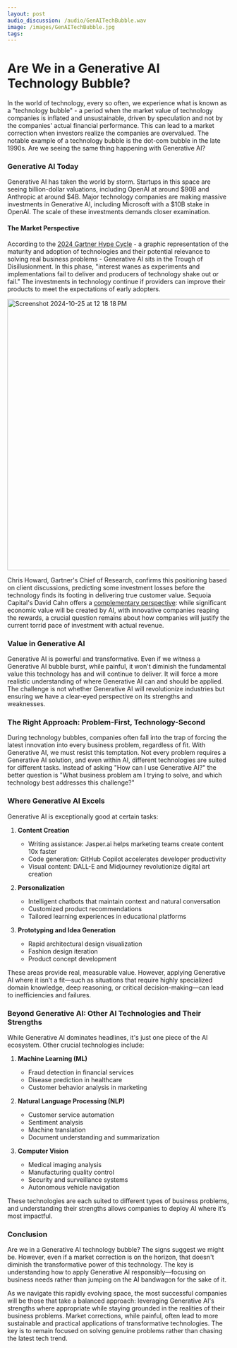 ```yaml
---
layout: post 
audio_discussion: /audio/GenAITechBubble.wav
image: /images/GenAITechBubble.jpg
tags: 
---
```

# Are We in a Generative AI Technology Bubble?
In the world of technology, every so often, we experience what is known as a "technology bubble" - a period when the market value of technology companies is inflated and unsustainable, driven by speculation and not by the companies' actual financial performance. This can lead to a market correction when investors realize the companies are overvalued. The notable example of a technology bubble is the dot-com bubble in the late 1990s. Are we seeing the same thing happening with Generative AI?

### Generative AI Today
Generative AI has taken the world by storm. Startups in this space are seeing billion-dollar valuations, including OpenAI at around $90B and Anthropic at around $4B. Major technology companies are making massive investments in Generative AI, including Microsoft with a $10B stake in OpenAI. The scale of these investments demands closer examination.

#### The Market Perspective
According to the [2024 Gartner Hype Cycle](https://www.youtube.com/watch?v=qXKYOR3KqxQ) - a graphic representation of the maturity and adoption of technologies and their potential relevance to solving real business problems - Generative AI sits in the Trough of Disillusionment. In this phase, "interest wanes as experiments and implementations fail to deliver and producers of technology shake out or fail." The investments in technology continue if providers can improve their products to meet the expectations of early adopters.

<img width="614" alt="Screenshot 2024-10-25 at 12 18 18 PM" src="https://github.com/user-attachments/assets/e5d54416-6b86-4aa8-9c51-d1231606937a">

Chris Howard, Gartner's Chief of Research, confirms this positioning based on client discussions, predicting some investment losses before the technology finds its footing in delivering true customer value. Sequoia Capital's David Cahn offers a [complementary perspective](https://www.sequoiacap.com/article/ais-600b-question/): while significant economic value will be created by AI, with innovative companies reaping the rewards, a crucial question remains about how companies will justify the current torrid pace of investment with actual revenue.

### Value in Generative AI
Generative AI is powerful and transformative.  Even if we witness a Generative AI bubble burst, while painful, it won't diminish the fundamental value this technology has and will continue to deliver.  It will force a more realistic understanding of where Generative AI can and should be applied.  The challenge is not whether Generative AI will revolutionize industries but ensuring we have a clear-eyed perspective on its strengths and weaknesses.

### The Right Approach: Problem-First, Technology-Second
During technology bubbles, companies often fall into the trap of forcing the latest innovation into every business problem, regardless of fit. With Generative AI, we must resist this temptation. Not every problem requires a Generative AI solution, and even within AI, different technologies are suited for different tasks. Instead of asking "How can I use Generative AI?" the better question is "What business problem am I trying to solve, and which technology best addresses this challenge?"

### Where Generative AI Excels
Generative AI is exceptionally good at certain tasks:
1. **Content Creation**
   - Writing assistance: Jasper.ai helps marketing teams create content 10x faster
   - Code generation: GitHub Copilot accelerates developer productivity
   - Visual content: DALL-E and Midjourney revolutionize digital art creation

2. **Personalization**
   - Intelligent chatbots that maintain context and natural conversation
   - Customized product recommendations
   - Tailored learning experiences in educational platforms

3. **Prototyping and Idea Generation**
   - Rapid architectural design visualization
   - Fashion design iteration
   - Product concept development

These areas provide real, measurable value. However, applying Generative AI where it isn’t a fit—such as situations that require highly specialized domain knowledge, deep reasoning, or critical decision-making—can lead to inefficiencies and failures.

### Beyond Generative AI: Other AI Technologies and Their Strengths
While Generative AI dominates headlines, it's just one piece of the AI ecosystem. Other crucial technologies include:
1. **Machine Learning (ML)**
   - Fraud detection in financial services
   - Disease prediction in healthcare
   - Customer behavior analysis in marketing

2. **Natural Language Processing (NLP)**
   - Customer service automation
   - Sentiment analysis
   - Machine translation
   - Document understanding and summarization

3. **Computer Vision**
   - Medical imaging analysis
   - Manufacturing quality control
   - Security and surveillance systems
   - Autonomous vehicle navigation

These technologies are each suited to different types of business problems, and understanding their strengths allows companies to deploy AI where it’s most impactful.

### Conclusion
Are we in a Generative AI technology bubble? The signs suggest we might be. However, even if a market correction is on the horizon, that doesn't diminish the transformative power of this technology. The key is understanding how to apply Generative AI responsibly—focusing on business needs rather than jumping on the AI bandwagon for the sake of it.

As we navigate this rapidly evolving space, the most successful companies will be those that take a balanced approach: leveraging Generative AI's strengths where appropriate while staying grounded in the realities of their business problems. Market corrections, while painful, often lead to more sustainable and practical applications of transformative technologies. The key is to remain focused on solving genuine problems rather than chasing the latest tech trend.
